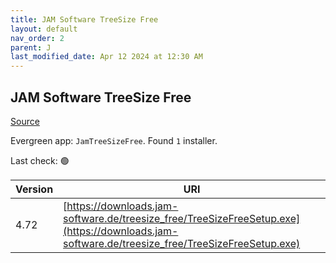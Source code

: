 ```yaml
---
title: JAM Software TreeSize Free
layout: default
nav_order: 2
parent: J
last_modified_date: Apr 12 2024 at 12:30 AM
---
```


## JAM Software TreeSize Free

[Source](https://www.jam-software.com/treesize_free/)

Evergreen app: `JamTreeSizeFree`. Found `1` installer.

Last check: 🟢

| Version | URI                                                                                                                                            |
| ------- | ---------------------------------------------------------------------------------------------------------------------------------------------- |
| 4.72    | [https://downloads.jam-software.de/treesize_free/TreeSizeFreeSetup.exe](https://downloads.jam-software.de/treesize_free/TreeSizeFreeSetup.exe) |

